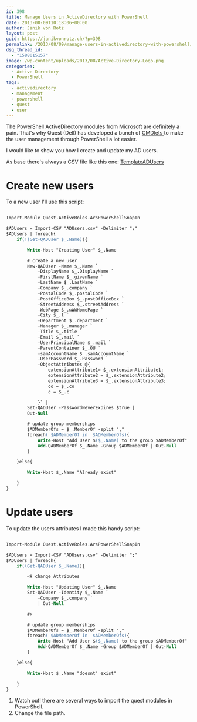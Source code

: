 ```yaml
---
id: 398
title: Manage Users in ActiveDirectory with PowerShell
date: 2013-08-09T10:18:06+00:00
author: Janik von Rotz
layout: post
guid: https://janikvonrotz.ch/?p=398
permalink: /2013/08/09/manage-users-in-activedirectory-with-powershell/
dsq_thread_id:
  - "1588015157"
image: /wp-content/uploads/2013/08/Active-Directory-Logo.png
categories:
  - Active Directory
  - PowerShell
tags:
  - activedirectory
  - management
  - powershell
  - quest
  - user
---
```

The PowerShell ActiveDirectory modules from Microsoft are definitely a pain. That's why Quest (Dell) has developed a bunch of <a href="https://www.quest.com/powershell/activeroles-server.aspx">CMDlets </a>to make the user management through PowerShell a lot easier.

I would like to show you how I create and update my AD users.

As base there's always a CSV file like this one: <a href="https://janikvonrotz.ch/wp-content/uploads/2013/08/TemplateADUsers.csv">TemplateADUsers</a>

<!--more-->

<h1>Create new users</h1>

To a new user I'll use this script:

```ps

Import-Module Quest.ActiveRoles.ArsPowerShellSnapIn

$ADUsers = Import-CSV "ADUsers.csv" -Delimiter ";"
$ADUsers | foreach{
    if(!(Get-QADUser $_.Name)){

        Write-Host "Creating User" $_.Name

        # create a new user
        New-QADUser -Name $_.Name `
            -DisplayName $_.DisplayName `
            -FirstName $_.givenName `
            -LastName $_.LastName `
            -Company $_.company `
            -PostalCode $_.postalCode `
            -PostOfficeBox $_.postOfficeBox `
            -StreetAddress $_.streetAddress `
            -WebPage $_.wWWHomePage `
            -City $_.l `
            -Department $_.department `
            -Manager $_.manager `
            -Title $_.title `
            -Email $_.mail `
            -UserPrincipalName $_.mail `
            -ParentContainer $_.OU `
            -samAccountName $_.samAccountName `
            -UserPassword $_.Password `
            -ObjectAttributes @{
                extensionAttribute1= $_.extensionAttribute1;
                extensionAttribute2 = $_.extensionAttribute2;
                extensionAttribute3 = $_.extensionAttribute3;
                co = $_.co
                c = $_.c

            }` |
        Set-QADUser -PasswordNeverExpires $true |
        Out-Null

        # update group memberships
        $ADMemberOfs = $_.MemberOf -split ","
        foreach( $ADMemberOf in  $ADMemberOfs){
            Write-Host "Add User $($_.Name) to the group $ADMemberOf"
            Add-QADMemberOf $_.Name -Group $ADMemberOf | Out-Null
        }

    }else{

        Write-Host $_.Name "Already exist"

    }
}

```

<h1>Update users</h1>

To update the users attributes I made this handy script:

```ps

Import-Module Quest.ActiveRoles.ArsPowerShellSnapIn

$ADUsers = Import-CSV "ADUsers.csv" -Delimiter ";"
$ADUsers | foreach{
    if((Get-QADUser $_.Name)){

        <# change Attributes

        Write-Host "Updating User" $_.Name
        Set-QADUser -Identity $_.Name `
            -Company $_.company `
            | Out-Null

        #>

        # update group memberships
        $ADMemberOfs = $_.MemberOf -split ","
        foreach( $ADMemberOf in  $ADMemberOfs){
            Write-Host "Add User $($_.Name) to the group $ADMemberOf"
            Add-QADMemberOf $_.Name -Group $ADMemberOf | Out-Null
        }

    }else{

        Write-Host $_.Name "doesnt' exist"

    }
}

```

<ol>
    <li>Watch out! there are several ways to import the quest modules in PowerShell.</li>
    <li>Change the file path.</li>
</ol>